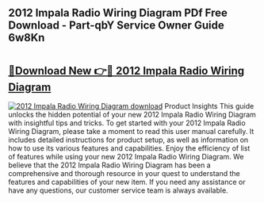 ## 2012 Impala Radio Wiring Diagram PDf Free Download - Part-qbY Service Owner Guide 6w8Kn

# <h2><a href="http://dfleme.blite.top/?on=2012+Impala+Radio+Wiring+Diagram">🔗Download New 👉🔴 2012 Impala Radio Wiring Diagram</a></h2>

[![2012 Impala Radio Wiring Diagram download](https://i.imgur.com/lujVjoI.png)](http://dfleme.blite.top/?on=2012+Impala+Radio+Wiring+Diagram)
Product Insights This guide unlocks the hidden potential of your new 2012 Impala Radio Wiring Diagram with insightful tips and tricks. To get started with your 2012 Impala Radio Wiring Diagram, please take a moment to read this user manual carefully. It includes detailed instructions for product setup, as well as information on how to use its various features and capabilities. Enjoy the efficiency of list of features while using your new 2012 Impala Radio Wiring Diagram. We believe that the 2012 Impala Radio Wiring Diagram has been a comprehensive and thorough resource in your quest to understand the features and capabilities of your new item. If you need any assistance or have any questions, our customer service team is always available.
